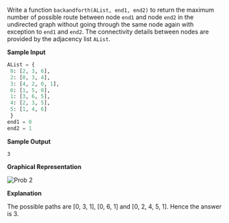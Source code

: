 Write a function `backandforth(AList, end1, end2)` to return the maximum number of possible route between node `end1` and node `end2` in the undirected graph without going through the same node again with exception to `end1` and `end2`. The connectivity details between nodes are provided by the adjacency list `AList`.

**Sample Input**
```python
AList = {
 0: [2, 3, 6],
 2: [0, 3, 4],
 3: [4, 2, 0, 1],
 6: [1, 5, 0],
 1: [3, 6, 5],
 4: [2, 3, 5],
 5: [1, 4, 6]
 }
end1 = 0
end2 = 1
```

**Sample Output**
```
3
```

**Graphical Representation**

![Prob 2](https://user-images.githubusercontent.com/94980115/193631796-3675616f-1709-4469-bd6d-69e9ebd5f1da.png)

**Explanation**

The possible paths are [0, 3, 1],  [0, 6, 1] and [0, 2, 4, 5, 1]. Hence the answer is 3.
